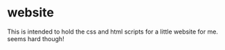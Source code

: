 # website

This is intended to hold the css and html scripts for a little website for me. 
seems hard though!
